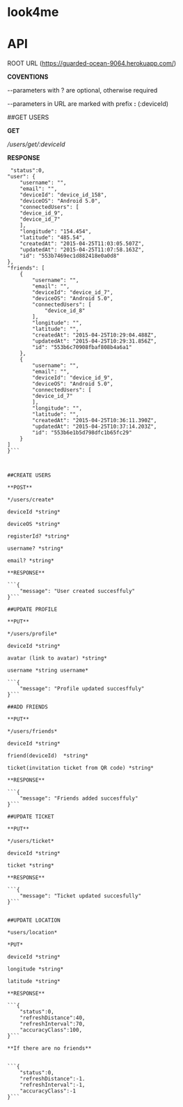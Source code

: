 # look4me
# API 
ROOT URL
(https://guarded-ocean-9064.herokuapp.com/)

**COVENTIONS**

--parameters with ? are optional, otherwise required

--parameters in URL are marked with prefix **:** (:deviceId)

##GET USERS

**GET**

*/users/get/:deviceId*

**RESPONSE**

```{
 "status":0,
"user": {
    "username": "",
    "email": "",
    "deviceId": "device_id_158",
    "deviceOS": "Android 5.0",
    "connectedUsers": [
    "device_id_9",
    "device_id_7"
    ],
    "longitude": "154.454",
    "latitude": "485.54",
    "createdAt": "2015-04-25T11:03:05.507Z",
    "updatedAt": "2015-04-25T11:07:58.163Z",
    "id": "553b7469ec1d882418e0a0d8"
},
"friends": [
    {
        "username": "",
        "email": "",
        "deviceId": "device_id_7",
        "deviceOS": "Android 5.0",
        "connectedUsers": [
            "device_id_8"
        ],
        "longitude": "",
        "latitude": "",
        "createdAt": "2015-04-25T10:29:04.488Z",
        "updatedAt": "2015-04-25T10:29:31.856Z",
        "id": "553b6c70908fbaf808b4a6a1"
    },
    {
        "username": "",
        "email": "",
        "deviceId": "device_id_9",
        "deviceOS": "Android 5.0",
        "connectedUsers": [
        "device_id_7"
        ],
        "longitude": "",
        "latitude": "",
        "createdAt": "2015-04-25T10:36:11.390Z",
        "updatedAt": "2015-04-25T10:37:14.203Z",
        "id": "553b6e1b5d798dfc1b65fc29"
    }
]
}```



##CREATE USERS

**POST**

*/users/create*

deviceId *string*

deviceOS *string*

registerId? *string*

username? *string*

email? *string*

**RESPONSE**

```{
    "message": "User created succesffuly"
}```

##UPDATE PROFILE

**PUT**

*/users/profile*

deviceId *string*

avatar (link to avatar) *string*

username *string username*

```{
    "message": "Profile updated succesffuly"
}```

##ADD FRIENDS

**PUT**

*/users/friends*

deviceId *string*

friend(deviceId)  *string*

ticket(invitation ticket from QR code) *string*

**RESPONSE**

```{
    "message": "Friends added succesffuly"
}```

##UPDATE TICKET

**PUT**

*/users/ticket*

deviceId *string*

ticket *string*

**RESPONSE**

```{
    "message": "Ticket updated succesfully"
}```


##UPDATE LOCATION

*users/location*

*PUT*

deviceId *string*

longitude *string*

latitude *string*

**RESPONSE**

```{
    "status":0,
    "refreshDistance":40,
    "refreshInterval":70,
    "accuracyClass":100,
}```

**If there are no friends**


```{
    "status":0,
    "refreshDistance":-1.
    "refreshInterval":-1,
    "accuracyClass":-1
}```
